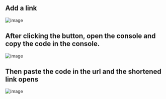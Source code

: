 
## Add a link
![image](https://user-images.githubusercontent.com/61885344/151668190-fcb8de50-81a6-40c7-a69e-d8c5d061005d.png)

## After clicking the button, open the console and copy the code in the console.
![image](https://user-images.githubusercontent.com/61885344/151668684-7c173615-0b0d-4852-946d-333940cba225.png)

## Then paste the code in the url and the shortened link opens
![image](https://user-images.githubusercontent.com/61885344/151668709-002a62a3-b084-402d-92f0-d21e48581ce6.png)
